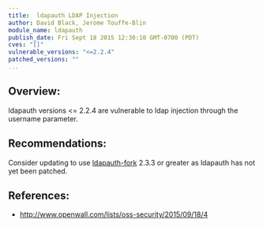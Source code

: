 ```yaml
---
title:  ldapauth LDAP Injection
author: David Black, Jerome Touffe-Blin
module_name: ldapauth
publish_date: Fri Sept 18 2015 12:30:10 GMT-0700 (PDT)
cves: "[]"
vulnerable_versions: "<=2.2.4"
patched_versions: ""
...
```


## Overview:
ldapauth versions <= 2.2.4 are vulnerable to ldap injection through the username parameter.

## Recommendations:
Consider updating to use [ldapauth-fork](https://www.npmjs.com/package/ldapauth-fork) 2.3.3 or greater as ldapauth has not yet been patched.

## References:
- http://www.openwall.com/lists/oss-security/2015/09/18/4


